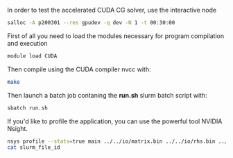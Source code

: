In order to test the accelerated CUDA CG solver, use the interactive node
``` bash
salloc -A p200301 --res gpudev -q dev -N 1 -t 00:30:00
```

First of all you need to load the modules necessary for program compilation and execution
``` bash
module load CUDA 
```

Then compile using the CUDA compiler nvcc with:

``` bash
make
```

Then launch a batch job contaning the **run.sh** slurm batch script with: 

``` bash
sbatch run.sh
```

If you'd like to profile the application, you can use the powerful tool NVIDIA Nsight. 
``` bash
nsys profile --stats=true main ../../io/matrix.bin ../../io/rhs.bin ../../io/sol.bin
cat slurm_file_id
```